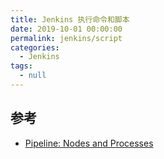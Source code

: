 ```yaml
---
title: Jenkins 执行命令和脚本
date: 2019-10-01 00:00:00
permalink: jenkins/script
categories: 
  - Jenkins
tags: 
  - null
---
```


## 参考
- [Pipeline: Nodes and Processes](https://jenkins.io/doc/pipeline/steps/workflow-durable-task-step/)
